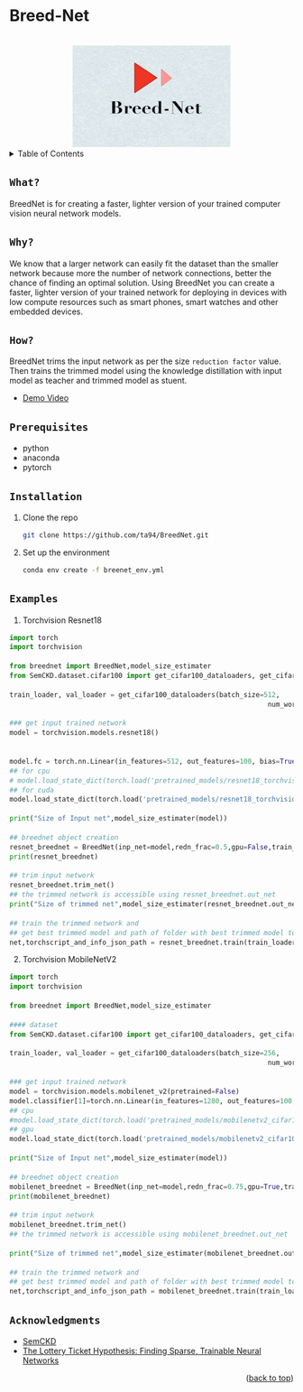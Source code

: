 # Breed-Net
<!-- PytorchHackathon 2021  -->
<!-- ![BreedNet](logo_br.jpg) -->

<!-- [![Streamlit App](https://static.streamlit.io/badges/streamlit_badge_black_white.svg)](https://demo.ailab.nolibox.com/) -->

<div id="top"></div>
<!-- PROJECT LOGO -->
<br />
<div align="center">
  <a href="https://github.com/othneildrew/Best-README-Template">
    <img src="logo_new.jpg" alt="Logo" width="280" height="180">
  </a>

</div>

<!-- TABLE OF CONTENTS -->
<details>
  <summary>Table of Contents</summary>
  <ol>
    <li>
      <a href="#what">What?</a>
    </li>
    <li><a href="#why">Why?</a></li>
    <li><a href="#how">How?</a></li>
    <li>
      <a href="#prerequisites">Prerequisites</a>
      <ul>
        <li><a href="#installation">Installation</a></li>
      </ul>
    </li>
    <li><a href="#examples">Examples</a></li>
    <li><a href="#acknowledgments">Acknowledgments</a></li>
  </ol>
</details>


## ```What?```
BreedNet is for creating a faster, lighter version of your trained computer vision neural network models.



## ```Why?```
We know that a larger network can easily fit the dataset than the smaller network because more the number of network connections, better the chance of finding an optimal solution. Using BreedNet you can create a faster, lighter version of your trained network for deploying in devices with low compute resources such as smart phones, smart watches and other embedded devices.


## ```How?``` 
BreedNet trims the input network as per the size ``` reduction factor ``` value. Then trains the trimmed model using the knowledge distillation with input model as teacher and trimmed model as stuent.

* [Demo Video](https://www.youtube.com/watch?v=09w9tY3fwVE)
## ```Prerequisites```

* python
* anaconda
* pytorch

## ```Installation```
1. Clone the repo
   ```sh
   git clone https://github.com/ta94/BreedNet.git
   ```
2. Set up the environment
   ```sh
   conda env create -f breenet_env.yml
   ```

## ```Examples```

1. Torchvision Resnet18


```python
import torch
import torchvision

from breednet import BreedNet,model_size_estimater
from SemCKD.dataset.cifar100 import get_cifar100_dataloaders, get_cifar100_dataloaders_sample

train_loader, val_loader = get_cifar100_dataloaders(batch_size=512,
                                                                num_workers=6)

### get input trained network
model = torchvision.models.resnet18()


model.fc = torch.nn.Linear(in_features=512, out_features=100, bias=True)
## for cpu
# model.load_state_dict(torch.load('pretrained_models/resnet18_torchvision_cifar100-196-best.pth',map_location=torch.device("cpu")))
## for cuda
model.load_state_dict(torch.load('pretrained_models/resnet18_torchvision_cifar100-196-best.pth'))

print("Size of Input net",model_size_estimater(model))

## breednet object creation
resnet_breednet = BreedNet(inp_net=model,redn_frac=0.5,gpu=False,train_epochs=1000,num_classes=100,input_size=(3,320,320))
print(resnet_breednet)

## trim input network
resnet_breednet.trim_net()
## the trimmed network is accessible using resnet_breednet.out_net
print("Size of trimmed net",model_size_estimater(resnet_breednet.out_net))

## train the trimmed network and 
## get best trimmed model and path of folder with best trimmed model torchscript and json with metrics information
net,torchscript_and_info_json_path = resnet_breednet.train(train_loader=train_loader,val_loader=val_loader)

```

2. Torchvision MobileNetV2 

```python
import torch
import torchvision

from breednet import BreedNet,model_size_estimater

#### dataset 
from SemCKD.dataset.cifar100 import get_cifar100_dataloaders, get_cifar100_dataloaders_sample

train_loader, val_loader = get_cifar100_dataloaders(batch_size=256,
                                                                num_workers=6)

### get input trained network
model = torchvision.models.mobilenet_v2(pretrained=False)
model.classifier[1]=torch.nn.Linear(in_features=1280, out_features=100, bias=True)
## cpu
#model.load_state_dict(torch.load('pretrained_models/mobilenetv2_cifar100-124-best.pth',map_location=torch.device("cpu")))
## gpu
model.load_state_dict(torch.load('pretrained_models/mobilenetv2_cifar100-124-best.pth'))

print("Size of Input net",model_size_estimater(model))

## breednet object creation
mobilenet_breednet = BreedNet(inp_net=model,redn_frac=0.75,gpu=True,train_epochs=1000,num_classes=100,input_size=(3,320,320))
print(mobilenet_breednet)

## trim input network
mobilenet_breednet.trim_net()
## the trimmed network is accessible using mobilenet_breednet.out_net

print("Size of trimmed net",model_size_estimater(mobilenet_breednet.out_net))

## train the trimmed network and 
## get best trimmed model and path of folder with best trimmed model torchscript and json with metrics information
net,torchscript_and_info_json_path = mobilenet_breednet.train(train_loader=train_loader,val_loader=val_loader)

```

<!-- ACKNOWLEDGMENTS -->
## ```Acknowledgments```

* [SemCKD](https://github.com/DefangChen/SemCKD)
* [The Lottery Ticket Hypothesis: Finding Sparse, Trainable Neural Networks](https://arxiv.org/abs/1803.03635)


<p align="right">(<a href="#top">back to top</a>)</p>

